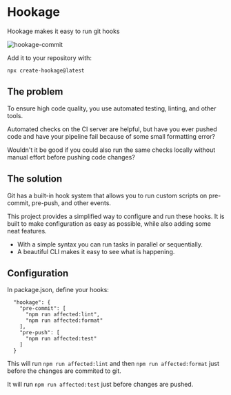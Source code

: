 # Hookage

Hookage makes it easy to run git hooks

![hookage-commit](https://github.com/danielfyhr/hookage/assets/20440888/e8e4792c-0e05-4498-9d70-c03ffb9afb4c)

Add it to your repository with:

```
npx create-hookage@latest
```

## The problem

To ensure high code quality, you use automated testing, linting, and other tools.

Automated checks on the CI server are helpful, but have you ever pushed code and have your pipeline fail because of some small formatting error?

Wouldn't it be good if you could also run the same checks locally without manual effort before pushing code changes?

## The solution

Git has a built-in hook system that allows you to run custom scripts on pre-commit, pre-push, and other events.

This project provides a simplified way to configure and run these hooks. It is built to make configuration as easy as possible, while also adding some neat features.

- With a simple syntax you can run tasks in parallel or sequentially.
- A beautiful CLI makes it easy to see what is happening.

## Configuration

In package.json, define your hooks:

```
  "hookage": {
    "pre-commit": [
      "npm run affected:lint",
      "npm run affected:format"
    ],
    "pre-push": [
      "npm run affected:test"
    ]
  }
```

This will run `npm run affected:lint` and then `npm run affected:format` just before the changes are commited to git.

It will run `npm run affected:test` just before changes are pushed.
